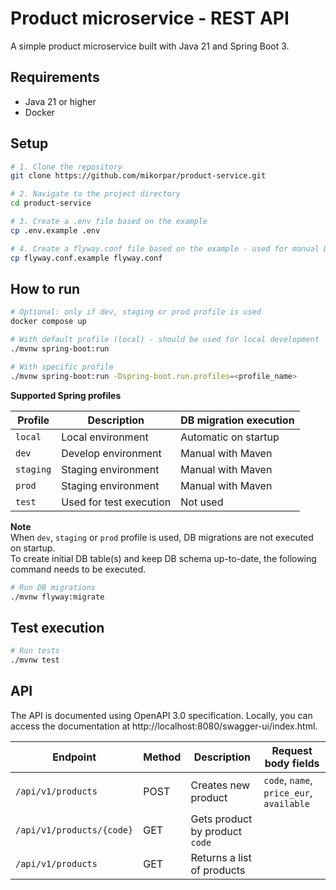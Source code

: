 # Product microservice - REST API

A simple product microservice built with Java 21 and Spring Boot 3.

## Requirements

- Java 21 or higher
- Docker

## Setup

```bash
# 1. Clone the repository
git clone https://github.com/mikorpar/product-service.git

# 2. Navigate to the project directory
cd product-service

# 3. Create a .env file based on the example
cp .env.example .env

# 4. Create a flyway.conf file based on the example - used for manual DB migrations
cp flyway.conf.example flyway.conf
```

## How to run

```bash
# Optional: only if dev, staging or prod profile is used
docker compose up

# With default profile (local) - should be used for local development
./mvnw spring-boot:run

# With specific profile
./mvnw spring-boot:run -Dspring-boot.run.profiles=<profile_name>
```

**Supported Spring profiles**

| Profile   | Description             | DB migration execution |
|-----------|-------------------------|------------------------|
| `local`   | Local environment       | Automatic on startup   |
| `dev`     | Develop environment     | Manual with Maven      |
| `staging` | Staging environment     | Manual with Maven      |              
| `prod`    | Staging environment     | Manual with Maven      |  
| `test`    | Used for test execution | Not used               |

**Note**  
When `dev`, `staging` or `prod` profile is used, DB migrations are not executed on startup.  
To create initial DB table(s) and keep DB schema up-to-date, the following command needs to be executed.

```bash
# Run DB migrations
./mvnw flyway:migrate 
```

## Test execution
```bash
# Run tests
./mvnw test 
```

## API
The API is documented using OpenAPI 3.0 specification. Locally, you can access the documentation at
http://localhost:8080/swagger-ui/index.html.

| Endpoint                  | Method | Description                    | Request body fields                      |
|---------------------------|--------|--------------------------------|------------------------------------------|
| `/api/v1/products`        | POST   | Creates new product            | `code`, `name`, `price_eur`, `available` |
| `/api/v1/products/{code}` | GET    | Gets product by product `code` |                                          |
| `/api/v1/products`        | GET    | Returns a list of products     |                                          |
